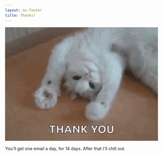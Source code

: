 ```yaml
---
layout: no-footer
title: Thanks!
---
```


![cat gif](/images/thank-you-cat.gif)

You'll get one email a day, for 14 days. After that I'll chill out.
